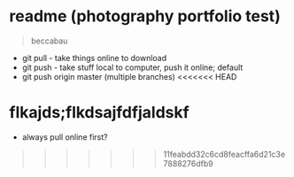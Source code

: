 # readme (photography portfolio test) 

> beccabau

* git pull - take things online to download
* git push - take stuff local to computer, push it online; default
* git push origin master (multiple branches)
<<<<<<< HEAD


flkajds;flkdsajfdfjaldskf
=======
* always pull online first? 
>>>>>>> 11feabdd32c6cd8feacffa6d21c3e7888276dfb9
